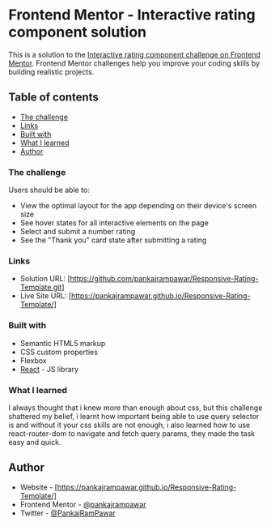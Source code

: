 # Frontend Mentor - Interactive rating component solution

This is a solution to the [Interactive rating component challenge on Frontend Mentor](https://www.frontendmentor.io/challenges/interactive-rating-component-koxpeBUmI). Frontend Mentor challenges help you improve your coding skills by building realistic projects.

## Table of contents

- [The challenge](#the-challenge)
- [Links](#links)
- [Built with](#built-with)
- [What I learned](#what-i-learned)
- [Author](#author)

### The challenge

Users should be able to:

- View the optimal layout for the app depending on their device's screen size
- See hover states for all interactive elements on the page
- Select and submit a number rating
- See the "Thank you" card state after submitting a rating

### Links

- Solution URL: [https://github.com/pankajrampawar/Responsive-Rating-Template.git]
- Live Site URL: [https://pankajrampawar.github.io/Responsive-Rating-Template/]

### Built with

- Semantic HTML5 markup
- CSS custom properties
- Flexbox
- [React](https://reactjs.org/) - JS library

### What I learned

I always thought that i knew more than enough about css, but this challenge shattered my belief, i learnt how important being able to use query selector is and without it your css skills are not enough, i also learned how to use react-router-dom to navigate and fetch query params, they made the task easy and quick.

## Author

- Website - [https://pankajrampawar.github.io/Responsive-Rating-Template/]
- Frontend Mentor - [@pankajrampawar](https://www.frontendmentor.io/profile/pankajrampawar)
- Twitter - [@PankajRamPawar](https://www.twitter.com/PankajRamPawar)
